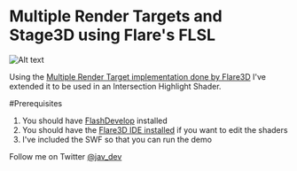 # Multiple Render Targets and Stage3D using Flare's FLSL

![Alt text](http://coding.javdev.com/wp-content/uploads/2016/11/intersection_shader.gif "Intersection Highlight Shader")

Using the [Multiple Render Target implementation done by Flare3D](https://github.com/Flare3D/labs/tree/master/src/agal2) I've extended it to be used in an Intersection Highlight Shader.

#Prerequisites
1. You should have [FlashDevelop]( http://www.flashdevelop.org/) installed
2. You should have the [Flare3D IDE installed](http://flare3d.com/downloads/) if you want to edit the shaders
3. I've included the SWF so that you can run the demo

Follow me on Twitter [@jav_dev](https://twitter.com/jav_dev)

